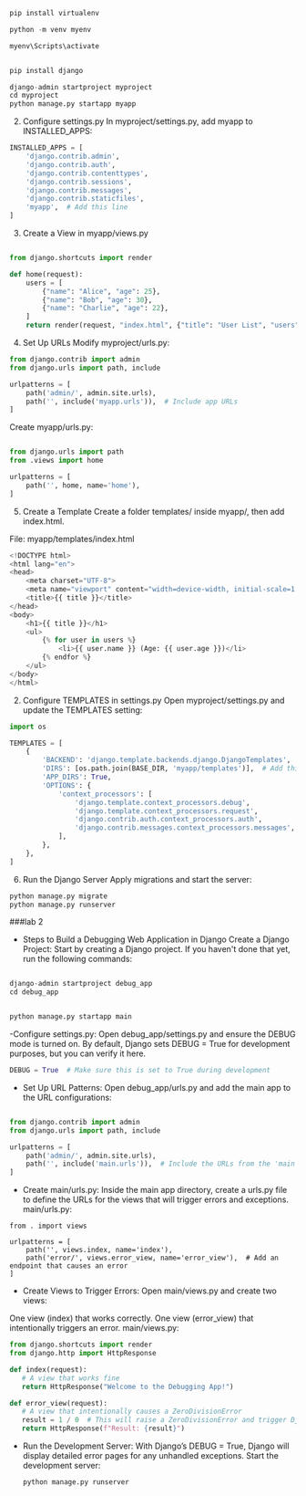 ```python
pip install virtualenv

python -m venv myenv

myenv\Scripts\activate


pip install django
```

```python
django-admin startproject myproject
cd myproject
python manage.py startapp myapp

```

2. Configure settings.py
In myproject/settings.py, add myapp to INSTALLED_APPS:

```python
INSTALLED_APPS = [
    'django.contrib.admin',
    'django.contrib.auth',
    'django.contrib.contenttypes',
    'django.contrib.sessions',
    'django.contrib.messages',
    'django.contrib.staticfiles',
    'myapp',  # Add this line
]

```

3. Create a View in myapp/views.py
```python

from django.shortcuts import render

def home(request):
    users = [
        {"name": "Alice", "age": 25},
        {"name": "Bob", "age": 30},
        {"name": "Charlie", "age": 22},
    ]
    return render(request, "index.html", {"title": "User List", "users": users})
```

4. Set Up URLs
Modify myproject/urls.py:

```python
from django.contrib import admin
from django.urls import path, include

urlpatterns = [
    path('admin/', admin.site.urls),
    path('', include('myapp.urls')),  # Include app URLs
]


```

Create myapp/urls.py:
```python

from django.urls import path
from .views import home

urlpatterns = [
    path('', home, name='home'),
]

```


5. Create a Template
Create a folder templates/ inside myapp/, then add index.html.

File: myapp/templates/index.html

```python
<!DOCTYPE html>
<html lang="en">
<head>
    <meta charset="UTF-8">
    <meta name="viewport" content="width=device-width, initial-scale=1.0">
    <title>{{ title }}</title>
</head>
<body>
    <h1>{{ title }}</h1>
    <ul>
        {% for user in users %}
            <li>{{ user.name }} (Age: {{ user.age }})</li>
        {% endfor %}
    </ul>
</body>
</html>

```

2. Configure TEMPLATES in settings.py
Open myproject/settings.py and update the TEMPLATES setting:
```python
import os

TEMPLATES = [
    {
        'BACKEND': 'django.template.backends.django.DjangoTemplates',
        'DIRS': [os.path.join(BASE_DIR, 'myapp/templates')],  # Add this line
        'APP_DIRS': True,
        'OPTIONS': {
            'context_processors': [
                'django.template.context_processors.debug',
                'django.template.context_processors.request',
                'django.contrib.auth.context_processors.auth',
                'django.contrib.messages.context_processors.messages',
            ],
        },
    },
]
```

6. Run the Django Server
Apply migrations and start the server:
```python
python manage.py migrate
python manage.py runserver
```

###lab 2
- Steps to Build a Debugging Web Application in Django
  Create a Django Project: Start by creating a Django project. If you haven't done that yet, run the following commands:
```python

django-admin startproject debug_app
cd debug_app

```

```python

python manage.py startapp main
```
-Configure settings.py:
 Open debug_app/settings.py and ensure the DEBUG mode is turned on. By default, Django sets DEBUG = True for development purposes, but you can verify it here.
 ```python
DEBUG = True  # Make sure this is set to True during development

```
- Set Up URL Patterns: Open debug_app/urls.py and add the main app to the URL configurations:
``` python

from django.contrib import admin
from django.urls import path, include

urlpatterns = [
    path('admin/', admin.site.urls),
    path('', include('main.urls')),  # Include the URLs from the 'main' app
]
```

- Create main/urls.py: Inside the main app directory, create a urls.py file to define the URLs for the views that will trigger errors and exceptions.
  main/urls.py:

``` from django.urls import path
from . import views

urlpatterns = [
    path('', views.index, name='index'),
    path('error/', views.error_view, name='error_view'),  # Add an endpoint that causes an error
]
```

- Create Views to Trigger Errors: Open main/views.py and create two views:

 One view (index) that works correctly.
 One view (error_view) that intentionally triggers an error.
 main/views.py:

 ``` python
from django.shortcuts import render
from django.http import HttpResponse

def index(request):
    # A view that works fine
    return HttpResponse("Welcome to the Debugging App!")

def error_view(request):
    # A view that intentionally causes a ZeroDivisionError
    result = 1 / 0  # This will raise a ZeroDivisionError and trigger Django's debugging page
    return HttpResponse(f"Result: {result}")
```
- Run the Development Server: With Django’s DEBUG = True, Django will display detailed error pages for any unhandled exceptions. Start the development server:
  ``` python
  python manage.py runserver
```
